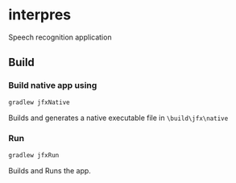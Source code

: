 # interpres
Speech recognition application

## Build
### Build native app using 

```sh
gradlew jfxNative
```
Builds and generates a native executable file in `\build\jfx\native`


### Run 
```sh
gradlew jfxRun
```
Builds and Runs the app.


